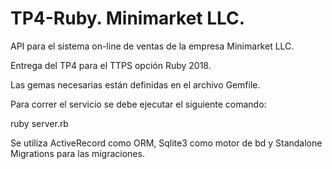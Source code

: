 # TP4-Ruby. Minimarket LLC.

API para el sistema on-line de ventas de la empresa Minimarket LLC.

Entrega del TP4 para el TTPS opción Ruby 2018.

Las gemas necesarias están definidas en el archivo Gemfile.

Para correr el servicio se debe ejecutar el siguiente comando:

ruby server.rb

Se utiliza ActiveRecord como ORM, Sqlite3 como motor de bd y Standalone Migrations para las migraciones.